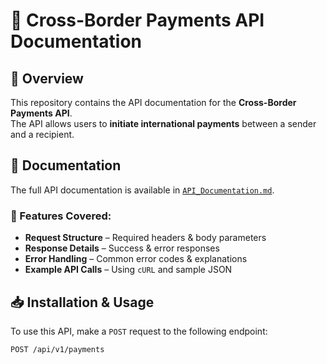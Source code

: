 # 📌 Cross-Border Payments API Documentation

## 🚀 Overview
This repository contains the API documentation for the **Cross-Border Payments API**.  
The API allows users to **initiate international payments** between a sender and a recipient.  

## 📄 Documentation  
The full API documentation is available in [`API_Documentation.md`](./API_Documentation.md).  

### 📌 Features Covered:
- **Request Structure** – Required headers & body parameters  
- **Response Details** – Success & error responses  
- **Error Handling** – Common error codes & explanations  
- **Example API Calls** – Using `cURL` and sample JSON  

## 📥 Installation & Usage  
To use this API, make a `POST` request to the following endpoint:  
```http
POST /api/v1/payments
